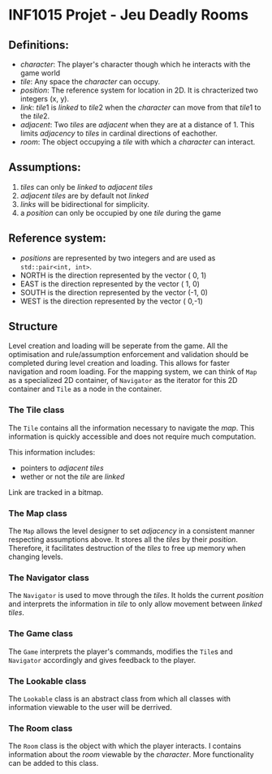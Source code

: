 # INF1015 Projet - Jeu Deadly Rooms

## Definitions:
- *character*: The player's character though which he interacts with the game world
- *tile*: Any space the *character* can occupy.
- *position*: The reference system for location in 2D. It is chracterized two integers (x, y).
- *link*:  *tile*1 is *linked* to *tile*2 when the *character* can move from that *tile*1 to the *tile*2.
- *adjacent*: Two *tiles* are *adjacent* when they are at a distance of 1. This limits *adjacency* to *tiles* in cardinal directions of eachother.
- *room*: The object occupying a *tile* with which a *character* can interact.

## Assumptions:
1. *tiles* can only be *linked* to *adjacent tiles* 
2. *adjacent tiles* are  by default not *linked*
3. *links* will be bidirectional for simplicity.
4. a *position* can only be occupied by one *tile* during the game

## Reference system:
- *positions* are represented by two integers and are used as `std::pair<int, int>`.
- NORTH is the direction represented by the vector ( 0, 1)
- EAST  is the direction represented by the vector ( 1, 0)
- SOUTH is the direction represented by the vector (-1, 0)
- WEST  is the direction represented by the vector ( 0,-1)

## Structure
Level creation and loading will be seperate from the game. All the optimisation and rule/assumption enforcement and validation should be completed during level creation and loading. This allows for faster navigation and room loading. For the mapping system, we can think of `Map` as a specialized 2D container, of `Navigator` as the iterator for this 2D container and `Tile` as a node in the container.

### The Tile class
The `Tile` contains all the information necessary to navigate the *map*. This information is quickly accessible and does not require much computation.

This information includes:
- pointers to *adjacent tiles*
- wether or not the *tile* are *linked*

Link are tracked in a bitmap.

### The Map class
The `Map` allows the level designer to set *adjacency* in a consistent manner respecting assumptions above. It stores all the *tiles* by their *position*. Therefore, it facilitates destruction of the *tiles* to free up memory when changing levels.
 
### The Navigator class
The `Navigator` is used to move through the *tiles*. It holds the current *position* and interprets the information in *tile* to only allow movement between *linked tiles*.

### The Game class
The `Game` interprets the player's commands, modifies the `Tile`s and `Navigator` accordingly and gives feedback to the player.

### The Lookable class
The `Lookable` class is an abstract class from which all classes with information viewable to the user will be derrived.

### The Room class
The `Room` class is the object with which the player interacts. I contains information about the *room* viewable by the *character*. More functionality can be added to this class.